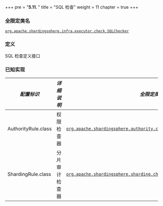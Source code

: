 +++
pre = "<b>5.11. </b>"
title = "SQL 检查"
weight = 11
chapter = true
+++

### 全限定类名

[`org.apache.shardingsphere.infra.executor.check.SQLChecker`](https://github.com/apache/shardingsphere/blob/master/shardingsphere-infra/shardingsphere-infra-executor/src/main/java/org/apache/shardingsphere/infra/executor/check/SQLChecker.java)

### 定义

SQL 检查定义接口

### 已知实现

| *配置标识*           | *详细说明*    | *全限定类名* |
|---------------------|--------------| ----------- |
| AuthorityRule.class | 权限检查器    | [`org.apache.shardingsphere.authority.checker.AuthorityChecker`](https://github.com/apache/shardingsphere/blob/master/shardingsphere-kernel/shardingsphere-authority/shardingsphere-authority-core/src/main/java/org/apache/shardingsphere/authority/checker/AuthorityChecker.java) |
| ShardingRule.class  | 分片审计检查器 | [`org.apache.shardingsphere.sharding.checker.audit.ShardingAuditChecker`](https://github.com/apache/shardingsphere/blob/master/shardingsphere-features/shardingsphere-sharding/shardingsphere-sharding-core/src/main/java/org/apache/shardingsphere/sharding/checker/audit/ShardingAuditChecker.java) |
